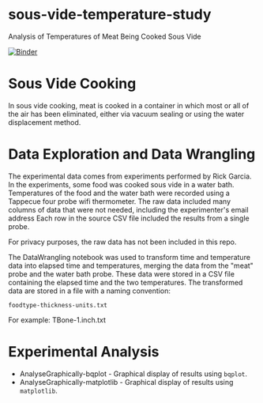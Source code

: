 # sous-vide-temperature-study
Analysis of Temperatures of Meat Being Cooked Sous Vide

[![Binder](https://mybinder.org/badge.svg)](https://mybinder.org/v2/gh/fm75/sous-vide-temperature-study/master)

# Sous Vide Cooking
In sous vide cooking, meat is cooked in a container in which most or all of the air
has been eliminated, either via vacuum sealing or using the water displacement method.

# Data Exploration and Data Wrangling
The experimental data comes from experiments performed by Rick Garcia. In the experiments, 
some food was cooked sous vide in a water bath. Temperatures of the food and the water
bath were recorded using a Tappecue four probe wifi thermometer. The raw data included
many columns of data that were not needed, including the experimenter's email address
Each row in the source CSV file included the results from a single probe. 

For privacy purposes, the raw data has not been included in this repo.

The DataWrangling notebook was used to transform time and temperature data into elapsed time
and temperatures, merging the data from the "meat" probe and the water bath probe. These
data were stored in a CSV file containing the elapsed time and the two temperatures. 
The transformed data are stored in a file with a naming convention:

    foodtype-thickness-units.txt

For example: TBone-1.inch.txt

# Experimental Analysis
* AnalyseGraphically-bqplot - Graphical display of results using `bqplot`.
* AnalyseGraphically-matplotlib - Graphical display of results using `matplotlib`.
